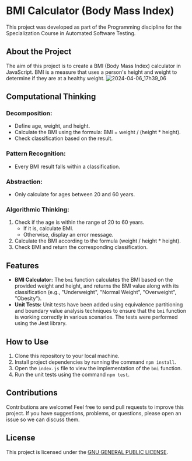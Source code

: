 # BMI Calculator (Body Mass Index)

This project was developed as part of the Programming discipline for the Specialization Course in Automated Software Testing.

## About the Project

The aim of this project is to create a BMI (Body Mass Index) calculator in JavaScript. BMI is a measure that uses a person's height and weight to determine if they are at a healthy weight.
![2024-04-06_17h39_06](https://github.com/fsreibnitz/bmi/assets/13247837/ee82a04c-9474-46db-a962-f2b6b82d1fdf)


## Computational Thinking

### Decomposition:

- Define age, weight, and height.
- Calculate the BMI using the formula: BMI = weight / (height \* height).
- Check classification based on the result.

### Pattern Recognition:

- Every BMI result falls within a classification.

### Abstraction:

- Only calculate for ages between 20 and 60 years.

### Algorithmic Thinking:

1.  Check if the age is within the range of 20 to 60 years.
    - If it is, calculate BMI.
    - Otherwise, display an error message.
2.  Calculate the BMI according to the formula (weight / height \* height).
3.  Check BMI and return the corresponding classification.

## Features

- **BMI Calculator:** The `bmi` function calculates the BMI based on the provided weight and height, and returns the BMI value along with its classification (e.g., "Underweight", "Normal Weight", "Overweight", "Obesity").
- **Unit Tests:** Unit tests have been added using equivalence partitioning and boundary value analysis techniques to ensure that the `bmi` function is working correctly in various scenarios. The tests were performed using the Jest library.

## How to Use

1. Clone this repository to your local machine.
2. Install project dependencies by running the command `npm install`.
3. Open the `index.js` file to view the implementation of the `bmi` function.
4. Run the unit tests using the command `npm test`.

## Contributions

Contributions are welcome! Feel free to send pull requests to improve this project. If you have suggestions, problems, or questions, please open an issue so we can discuss them.

## License

This project is licensed under the [GNU GENERAL PUBLIC LICENSE](LICENSE).
